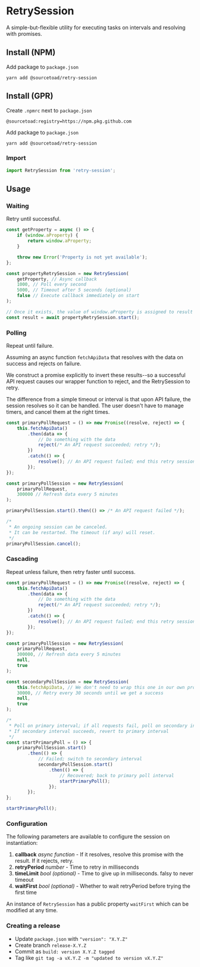 # RetrySession
A simple-but-flexible utility for executing tasks on intervals and resolving with promises.

## Install (NPM)
Add package to `package.json`
```shell
yarn add @sourcetoad/retry-session
```

## Install (GPR)
Create `.npmrc` next to `package.json`
```text
@sourcetoad:registry=https://npm.pkg.github.com
```

Add package to `package.json`
```shell
yarn add @sourcetoad/retry-session
```

### Import
```js
import RetrySession from 'retry-session';
```

## Usage

### Waiting
Retry until successful.

```js
const getProperty = async () => {
    if (window.aProperty) {
        return window.aProperty;
    }

    throw new Error('Property is not yet available');
};

const propertyRetrySession = new RetrySession(
    getProperty, // Async callback
    1000, // Poll every second
    5000, // Timeout after 5 seconds (optional)
    false // Execute callback immediately on start
);

// Once it exists, the value of window.aProperty is assigned to result
const result = await propertyRetrySession.start();
```

### Polling
Repeat until failure.

Assuming an async function `fetchApiData` that resolves with the data on success and rejects on failure.

We construct a promise explicitly to invert these results--so a successful API request causes
our wrapper function to reject, and the RetrySession to retry.

The difference from a simple timeout or interval is that upon API failure, the session resolves so it can be handled.
The user doesn't have to manage timers, and cancel them at the right times.

```js
const primaryPollRequest = () => new Promise((resolve, reject) => {
    this.fetchApiData()
        .then(data => {
            // Do something with the data
            reject(/* An API request succeeded; retry */);
        })
        .catch(() => {
            resolve(); // An API request failed; end this retry session
        });
});

const primaryPollSession = new RetrySession(
    primaryPollRequest,
    300000 // Refresh data every 5 minutes
);

primaryPollSession.start().then(() => /* An API request failed */);

/*
 * An ongoing session can be canceled.
 * It can be restarted. The timeout (if any) will reset.
 */
primaryPollSession.cancel();
```

### Cascading
Repeat unless failure, then retry faster until success.
```js
const primaryPollRequest = () => new Promise((resolve, reject) => {
    this.fetchApiData()
        .then(data => {
            // Do something with the data
            reject(/* An API request succeeded; retry */);
        })
        .catch(() => {
            resolve(); // An API request failed; end this retry session
        });
});

const primaryPollSession = new RetrySession(
    primaryPollRequest,
    300000, // Refresh data every 5 minutes
    null,
    true
);

const secondaryPollSession = new RetrySession(
    this.fetchApiData, // We don't need to wrap this one in our own promise
    30000, // Retry every 30 seconds until we get a success
    null,
    true
);

/*
 * Poll on primary interval; if all requests fail, poll on secondary interval
 * If secondary interval succeeds, revert to primary interval
 */
const startPrimaryPoll = () => {
    primaryPollSession.start()
        .then(() => {
            // Failed; switch to secondary interval
            secondaryPollSession.start()
                .then(() => {
                    // Recovered; back to primary poll interval
                    startPrimaryPoll();
                });
        });
};

startPrimaryPoll();
```

### Configuration
The following parameters are available to configure the session on instantiation:
1. **callback** _async function_ - If it resolves, resolve this promise with the result. If it rejects, retry.
1. **retryPeriod** _number_ - Time to retry in milliseconds
1. **timeLimit** _bool (optional)_ - Time to give up in milliseconds. falsy to never timeout
1. **waitFirst** _bool (optional)_ - Whether to wait retryPeriod before trying the first time

An instance of `RetrySession` has a public property `waitFirst` which can be modified at any time.

### Creating a release
* Update `package.json` with `"version": "X.Y.Z"`
* Create branch `release-X.Y.Z`
* Commit as `build: version X.Y.Z tagged`
* Tag like `git tag -a vX.Y.Z -m "updated to version vX.Y.Z"`
